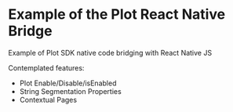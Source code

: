 # Example of the Plot React Native Bridge
Example of Plot SDK native code bridging with React Native JS

Contemplated features:
* Plot Enable/Disable/isEnabled
* String Segmentation Properties
* Contextual Pages
